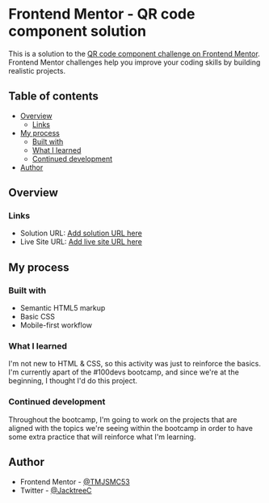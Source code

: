 # Frontend Mentor - QR code component solution

This is a solution to the [QR code component challenge on Frontend Mentor](https://www.frontendmentor.io/challenges/qr-code-component-iux_sIO_H). Frontend Mentor challenges help you improve your coding skills by building realistic projects.

## Table of contents

- [Overview](#overview)
  - [Links](#links)
- [My process](#my-process)
  - [Built with](#built-with)
  - [What I learned](#what-i-learned)
  - [Continued development](#continued-development)
- [Author](#author)

## Overview

### Links

- Solution URL: [Add solution URL here](https://your-solution-url.com)
- Live Site URL: [Add live site URL here](https://your-live-site-url.com)

## My process

### Built with

- Semantic HTML5 markup
- Basic CSS
- Mobile-first workflow

### What I learned

I'm not new to HTML & CSS, so this activity was just to reinforce the basics. I'm currently apart of the #100devs bootcamp, and since we're at the beginning, I thought I'd do this project.

### Continued development

Throughout the bootcamp, I'm going to work on the projects that are aligned with the topics we're seeing within the bootcamp in order to have some extra practice that will reinforce what I'm learning.

## Author

- Frontend Mentor - [@TMJSMC53](https://www.frontendmentor.io/profile/TMJSMC53)
- Twitter - [@JacktreeC](https://www.twitter.com/JacktreeC)

